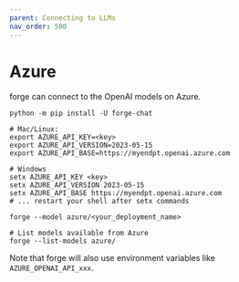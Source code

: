 ```yaml
---
parent: Connecting to LLMs
nav_order: 500
---
```


# Azure

forge can connect to the OpenAI models on Azure.

```
python -m pip install -U forge-chat

# Mac/Linux:                                           
export AZURE_API_KEY=<key>
export AZURE_API_VERSION=2023-05-15
export AZURE_API_BASE=https://myendpt.openai.azure.com

# Windows
setx AZURE_API_KEY <key>
setx AZURE_API_VERSION 2023-05-15
setx AZURE_API_BASE https://myendpt.openai.azure.com
# ... restart your shell after setx commands

forge --model azure/<your_deployment_name>

# List models available from Azure
forge --list-models azure/
```

Note that forge will also use environment variables
like `AZURE_OPENAI_API_xxx`.
